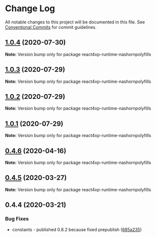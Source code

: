 # Change Log

All notable changes to this project will be documented in this file.
See [Conventional Commits](https://conventionalcommits.org) for commit guidelines.

## [1.0.4](https://github.com/enonic/react4xp-npm/compare/react4xp-runtime-nashornpolyfills@1.0.3...react4xp-runtime-nashornpolyfills@1.0.4) (2020-07-30)

**Note:** Version bump only for package react4xp-runtime-nashornpolyfills

## [1.0.3](https://github.com/enonic/react4xp-npm/compare/react4xp-runtime-nashornpolyfills@1.0.1...react4xp-runtime-nashornpolyfills@1.0.3) (2020-07-29)

**Note:** Version bump only for package react4xp-runtime-nashornpolyfills

## [1.0.2](https://github.com/enonic/react4xp-npm/compare/react4xp-runtime-nashornpolyfills@1.0.1...react4xp-runtime-nashornpolyfills@1.0.2) (2020-07-29)

**Note:** Version bump only for package react4xp-runtime-nashornpolyfills

## [1.0.1](https://github.com/enonic/react4xp-npm/compare/react4xp-runtime-nashornpolyfills@1.0.0...react4xp-runtime-nashornpolyfills@1.0.1) (2020-07-29)

**Note:** Version bump only for package react4xp-runtime-nashornpolyfills

## [0.4.6](https://github.com/enonic/react4xp-npm/compare/react4xp-runtime-nashornpolyfills@0.4.5...react4xp-runtime-nashornpolyfills@0.4.6) (2020-04-16)

**Note:** Version bump only for package react4xp-runtime-nashornpolyfills

## [0.4.5](https://github.com/enonic/react4xp-npm/compare/react4xp-runtime-nashornpolyfills@0.4.4...react4xp-runtime-nashornpolyfills@0.4.5) (2020-03-27)

**Note:** Version bump only for package react4xp-runtime-nashornpolyfills

## 0.4.4 (2020-03-21)

### Bug Fixes

* constants - published 0.8.2 because fixed
  prepublish ([685a235](https://github.com/enonic/react4xp-npm/commit/685a23590c816a14ea74f387d09a0a0bffd5c2d8))
